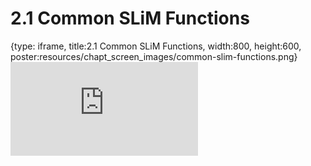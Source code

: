 # 2.1 Common SLiM Functions
 
{type: iframe, title:2.1 Common SLiM Functions, width:800, height:600, poster:resources/chapt_screen_images/common-slim-functions.png}
![](https://andrew-bortvin.github.io/slimNotes/no_toc/common-slim-functions.html)
 

 

